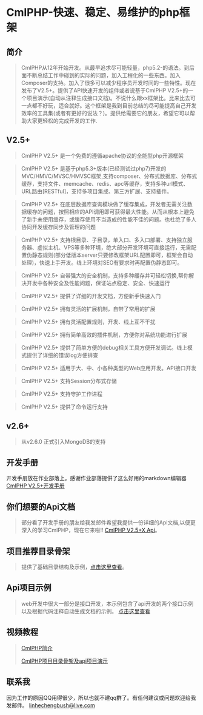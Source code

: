 # CmlPHP-快速、稳定、易维护的php框架

## 简介

> CmlPHP从12年开始开发。从最早追求尽可能轻量，php5.2-的语法。到后面不断总结工作中碰到的实际的问题，加入工程化的一些东西。加入Composer的支持。加入了很多可以减少程序员开发时间的一些特性。现在发布了V2.5+。提供了API快速开发的组件或者说基于CmlPHP V2.5+的一个项目演示(自动从注释生成接口文档)。不说什么跟xx框架比。比来比去可一点都不好玩，适合就好。这个框架是我到目前总结的尽可能提高自己开发效率的工具集(或者有更好的说法？)。提供给需要它的朋友，希望它可以帮助大家更轻松的完成开发的工作.

## V2.5+

> CmlPHP V2.5+ 是一个免费的遵循apache协议的全能型php开源框架

> CmlPHP V2.5+ 是基于php5.3+版本(已经测试过php7)开发的MVC/HMVC/MVSC/HMVSC框架,支持composer、分布式数据库、分布式缓存，支持文件、memcache、redis、apc等缓存，支持多种url模式、URL路由[RESTful]，支持多项目集成、第三方扩展、支持插件。

> CmlPHP V2.5+ 在底层数据库查询模块做了缓存集成，开发者无需关注数据缓存的问题，按照相应的API调用即可获得最大性能。从而从根本上避免了新手未使用缓存，或缓存使用不当造成的性能不佳的问题。也杜绝了多人协同开发缓存同步及管理的问题

> CmlPHP V2.5+ 支持根目录、子目录，单入口、多入口部署、支持独立服务器、虚拟主机、VPS等多种环境，绝大部分开发环境可直接运行，无需配置伪静态规则(部分低版本server只要修改框架URL配置即可，框架会自动处理)，快速上手开发。线上环境对SEO有要求时再配置伪静态即可。

> CmlPHP V2.5+ 自带强大的安全机制，支持多种缓存并可轻松切换,帮你解决开发中各种安全及性能问题，保证站点稳定、安全、快速运行

> CmlPHP V2.5+ 提供了详细的开发文档，方便新手快速入门

> CmlPHP V2.5+ 拥有灵活的扩展机制，自带了常用的扩展

> CmlPHP V2.5+ 拥有灵活配置规则，开发、线上互不干扰

> CmlPHP V2.5+ 拥有简单高效的插件机制，方便你对系统功能进行扩展

> CmlPHP V2.5+ 提供了简单方便的debug相关工具方便开发调试。线上模式提供了详细的错误log方便排查

> CmlPHP V2.5+ 适用于大、中、小各种类型的Web应用开发。API接口开发

> CmlPHP V2.5+ 支持Session分布式存储

> CmlPHP V2.5+ 支持守护工作进程

> CmlPHP V2.5+ 提供了命令运行支持

## v2.6+
> 从v2.6.0 正式引入MongoDB的支持

## 开发手册
开发手册放在作业部落上。感谢作业部落提供了这么好用的markdown编辑器
[CmlPHP V2.5+开发手册](https://www.zybuluo.com/linhecheng/note/226146 "CmlPHP V2.5+开发手册")

## 你们想要的Api文档
> 部分看了开发手册的朋友给我发邮件希望我提供一份详细的Api文档,以便更深入的学习CmlPHP，现在它来啦!! [CmlPHP V2.5+X Api](http://cmlphp-api.51beautylife.com/)。

## 项目推荐目录骨架
> 提供了基础目录结构及示例，[点击这里查看](http://git.oschina.net/linhecheng/cmlphp2.5-demo-proj)。

## Api项目示例
> web开发中很大一部分是接口开发，本示例包含了api开发的两个接口示例以及根据代码注释自动生成文档的示例。 [点击这里查看](http://git.oschina.net/linhecheng/cmlphp2.5-demo-api)


## 视频教程
> [CmlPHP简介](http://v.youku.com/v_show/id_XMTQwNTc1MTI0MA==.html)
> 
> [CmlPHP项目目录骨架及api项目演示](http://v.youku.com/v_show/id_XMTQwNTc4MDk2OA==.html)

## 联系我
因为工作的原因QQ用得很少，所以也就不建qq群了。有任何建议或问题欢迎给我发邮件。 linhechengbush@live.com